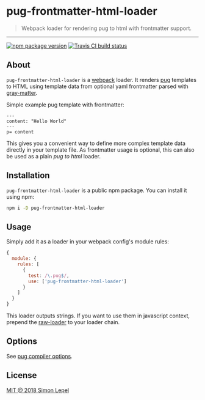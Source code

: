 pug-frontmatter-html-loader
===========================

  > Webpack loader for rendering pug to html with frontmatter support.

---

[![npm package version](https://img.shields.io/npm/v/pug-frontmatter-html-loader.svg?style=flat-square)](https://www.npmjs.com/package/pug-frontmatter-html-loader)
[![Travis CI build status](https://travis-ci.org/simbo/pug-frontmatter-html-loader.svg?branch=master)](https://travis-ci.org/simbo/pug-frontmatter-html-loader/builds)


About
-----

`pug-frontmatter-html-loader` is a [webpack](https://webpack.js.org/) loader.
It renders [pug](https://pugjs.org/) templates to HTML using template data from
optional yaml frontmatter parsed with
[gray-matter](https://github.com/jonschlinkert/gray-matter).

Simple example pug template with frontmatter:

``` pug
---
content: "Hello World"
---
p= content
```


This gives you a convenient way to define more complex template data directly in
your template file. As frontmatter usage is optional, this can also be used as a
plain *pug to html* loader.


Installation
------------

`pug-frontmatter-html-loader` is a public npm package. You can install it using
npm:

``` sh
npm i -D pug-frontmatter-html-loader
```


Usage
-----

Simply add it as a loader in your webpack config's module rules:

``` js
{
  module: {
    rules: [
      {
        test: /\.pug$/,
        use: ['pug-frontmatter-html-loader']
      }
    ]
  }
}
```

This loader outputs strings. If you want to use them in javascript context,
prepend the [raw-loader](https://github.com/webpack-contrib/raw-loader) to your
loader chain.


Options
-------

See [pug compiler options](https://pugjs.org/api/reference.html#options).


License
-------

[MIT @ 2018 Simon Lepel](http://simbo.mit-license.org/)

